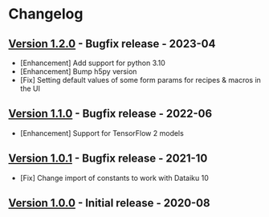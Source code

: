 # Changelog

## [Version 1.2.0](https://github.com/dataiku/dss-plugin-onnx-exporter/releases/tag/v1.2.0) - Bugfix release - 2023-04

- [Enhancement] Add support for python 3.10
- [Enhancement] Bump h5py version
- [Fix] Setting default values of some form params for recipes & macros in the UI

## [Version 1.1.0](https://github.com/dataiku/dss-plugin-onnx-exporter/releases/tag/v1.1.0) - Bugfix release - 2022-06

- [Enhancement] Support for TensorFlow 2 models

## [Version 1.0.1](https://github.com/dataiku/dss-plugin-onnx-exporter/releases/tag/v1.0.1) - Bugfix release - 2021-10

- [Fix] Change import of constants to work with Dataiku 10

## [Version 1.0.0](https://github.com/dataiku/dss-plugin-onnx-exporter/releases/tag/v1.0.0) - Initial release - 2020-08


